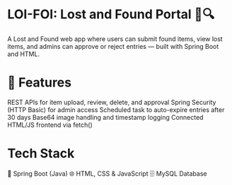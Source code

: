 # LOI-FOI: Lost and Found Portal 🧳🔍
A Lost and Found web app where users can submit found items, view lost items, and admins can approve or reject entries — built with Spring Boot and HTML.

# 📁 Features
REST APIs for item upload, review, delete, and approval
Spring Security (HTTP Basic) for admin access
Scheduled task to auto-expire entries after 30 days
Base64 image handling and timestamp logging
Connected HTML/JS frontend via fetch()

# Tech Stack
🔧 Spring Boot (Java)
🌐 HTML, CSS & JavaScript
🗄️ MySQL Database
